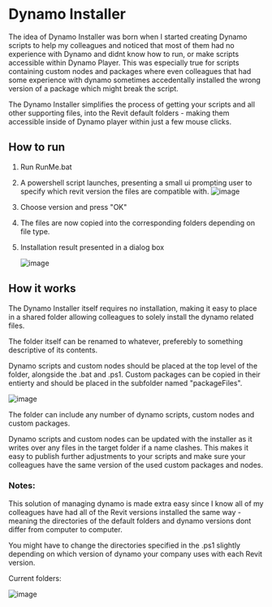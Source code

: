# Dynamo Installer

The idea of Dynamo Installer was born when I started creating Dynamo scripts to help my colleagues and noticed that most of them had no experience with Dynamo and didnt know how to run, or make scripts accessible within Dynamo Player.
This was especially true for scripts containing custom nodes and packages where even colleagues that had some experience with dynamo sometimes accedentally installed the wrong version of a package which might break the script.


The Dynamo Installer simplifies the process of getting your scripts and all other supporting files, into the Revit default folders - making them accessible inside of Dynamo player within just a few mouse clicks.

## How to run
1. Run RunMe.bat
2. A powershell script launches, presenting a small ui prompting user to specify which revit version the files are compatible with.
  ![image](https://github.com/Viktorwikland/Dynamo-Installer/assets/164318861/51411a40-2ee0-4385-ae42-87637c1ba8b7)
3. Choose version and press "OK"
4. The files are now copied into the corresponding folders depending on file type.
5. Installation result presented in a dialog box
   
   ![image](https://github.com/Viktorwikland/Dynamo-Installer/assets/164318861/9563b288-a058-4b9f-ab12-acc663657a34)

## How it works

The Dynamo Installer itself requires no installation, making it easy to place in a shared folder allowing colleagues to solely install the dynamo related files.

The folder itself can be renamed to whatever, preferebly to something descriptive of its contents.

Dynamo scripts and custom nodes should be placed at the top level of the folder, alongside the .bat and .ps1.
Custom packages can be copied in their entierty and should be placed in the subfolder named "packageFiles".

![image](https://github.com/Viktorwikland/Dynamo-Installer/assets/164318861/623826d7-61d9-4221-9305-f12f4fa787ab)


The folder can include any number of dynamo scripts, custom nodes and custom packages.

Dynamo scripts and custom nodes can be updated with the installer as it writes over any files in the target folder if a name clashes. This makes it easy to publish further adjustments to your scripts and make sure your colleagues have the same version of the used custom packages and nodes.





### Notes:
This solution of managing dynamo is made extra easy since I know all of my colleagues have had all of the Revit versions installed the same way - meaning the directories of the default folders and dynamo versions dont differ from computer to computer.

You might have to change the directories specified in the .ps1 slightly depending on which version of dynamo your company uses with each Revit version.

Current folders:

![image](https://github.com/Viktorwikland/Dynamo-Installer/assets/164318861/0d97985c-2f19-4005-b7bd-54ed4313b730)

